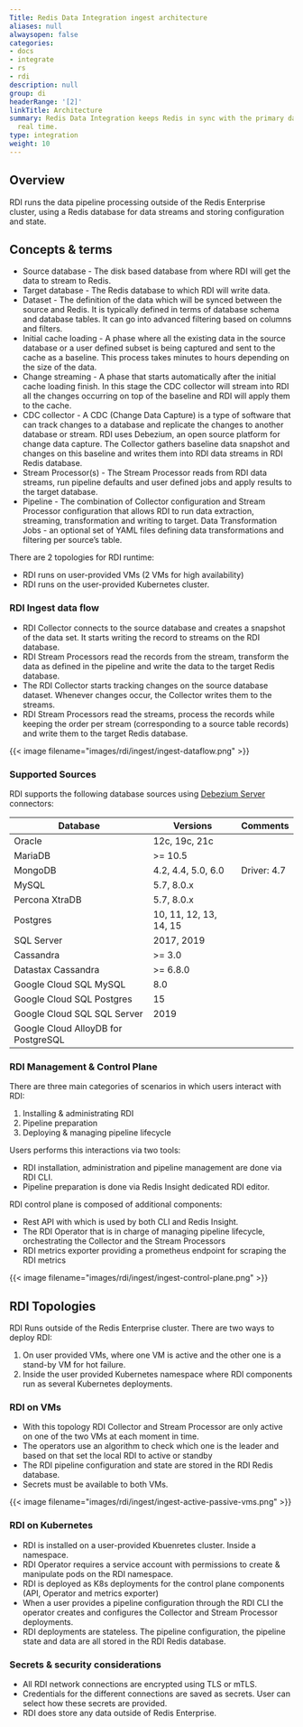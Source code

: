 ```yaml
---
Title: Redis Data Integration ingest architecture
aliases: null
alwaysopen: false
categories:
- docs
- integrate
- rs
- rdi
description: null
group: di
headerRange: '[2]'
linkTitle: Architecture
summary: Redis Data Integration keeps Redis in sync with the primary database in near
  real time.
type: integration
weight: 10
---
```


## Overview

RDI runs the data pipeline processing outside of the Redis Enterprise cluster, using a Redis database for data streams and storing configuration and state.

## Concepts & terms

- Source database - The disk based database from where RDI will get the data to stream to Redis.
- Target database - The Redis database to which RDI will write data.
- Dataset - The definition of the data which will be synced between the source and Redis. It is typically defined in terms of database schema and database tables. It can go into advanced filtering based on columns and filters.
- Initial cache loading - A phase where all the existing data in the source database or a user defined subset is being captured and sent to the cache as a baseline. This process takes minutes to hours depending on the size of the data.
- Change streaming - A phase that starts automatically after the initial cache loading finish. In this stage the CDC collector will stream into RDI all the changes occurring on top of the baseline and RDI will apply them to the cache.
- CDC collector - A CDC (Change Data Capture) is a type of software that can track changes to a database and replicate the changes to another database or stream. RDI uses Debezium,  an open source platform for change data capture. The Collector gathers baseline data snapshot and changes on this baseline and writes them into RDI data streams in RDI Redis database.
- Stream Processor(s) - The Stream Processor reads from RDI data streams, run pipeline defaults and user defined jobs and apply results to the target database.
- Pipeline - The combination of Collector configuration and Stream Processor configuration that allows RDI to run data extraction, streaming, transformation and writing to target.
Data Transformation Jobs - an optional set of YAML files defining data transformations and filtering per source’s table.

There are 2 topologies for RDI runtime:

- RDI runs on user-provided VMs (2 VMs for high availability)
- RDI runs on the user-provided Kubernetes cluster.

### RDI Ingest data flow

- RDI Collector connects to the source database and creates a snapshot of the data set. It starts writing the record to streams on the RDI database.
- RDI Stream Processors read the records from the stream, transform the data as defined in the pipeline and write the data to the target Redis database.
- The RDI Collector starts tracking changes on the source database dataset. Whenever changes occur, the Collector writes them to the streams.
- RDI Stream Processors read the streams, process the records while keeping the order per stream (corresponding to a source table records) and write them to the target Redis database.

{{< image filename="images/rdi/ingest/ingest-dataflow.png" >}}

### Supported Sources

RDI supports the following database sources using [Debezium Server](https://debezium.io/documentation/reference/stable/operations/debezium-server.html) connectors:

| Database                    | Versions               |Comments|
| --------------------------- | ---------------------- |--------|
| Oracle                      | 12c, 19c, 21c          ||
| MariaDB                     | >= 10.5                ||
| MongoDB                     | 4.2, 4.4, 5.0, 6.0     | Driver: 4.7  |
| MySQL                       | 5.7, 8.0.x             ||
| Percona XtraDB              | 5.7, 8.0.x             ||
| Postgres                    | 10, 11, 12, 13, 14, 15 ||
| SQL Server                  | 2017, 2019             ||
| Cassandra                   | >= 3.0                 ||
| Datastax Cassandra          | >= 6.8.0               ||
| Google Cloud SQL MySQL      | 8.0                    ||
| Google Cloud SQL Postgres   | 15                     ||
| Google Cloud SQL SQL Server | 2019                   ||
| Google Cloud AlloyDB for PostgreSQL | ||

### RDI Management & Control Plane

There are three main categories of scenarios in which users interact with RDI:

1. Installing & administrating RDI
2. Pipeline preparation
3. Deploying & managing pipeline lifecycle

Users performs this interactions via two tools:

- RDI installation, administration and pipeline management are done via RDI CLI.
- Pipeline preparation is done via Redis Insight dedicated RDI editor.

RDI control plane is composed of additional components:

- Rest API with which is used by both CLI and Redis Insight.
- The RDI Operator that is in charge of managing pipeline lifecycle, orchestrating the Collector and the Stream Processors
- RDI metrics exporter providing a prometheus endpoint for scraping the RDI metrics

{{< image filename="images/rdi/ingest/ingest-control-plane.png" >}}

## RDI Topologies

RDI Runs outside of the Redis Enterprise cluster. There are two ways to deploy RDI:

1. On user provided VMs, where one VM is active and the other one is a stand-by VM for hot failure.
2. Inside the user provided Kubernetes namespace where RDI components run as several Kubernetes deployments.

### RDI on VMs

- With this topology RDI Collector and Stream Processor are only active on one of the two VMs at each moment in time.
- The operators use an algorithm to check which one is the leader and based on that set the local RDI to active or standby
- The RDI pipeline configuration and state are stored in the RDI Redis database.
- Secrets must be available to both VMs.

{{< image filename="images/rdi/ingest/ingest-active-passive-vms.png" >}}

### RDI on Kubernetes

- RDI is installed on a user-provided Kbuenretes cluster. Inside a namespace.
- RDI Operator requires a service account with permissions to create & manipulate pods on the RDI namespace.
- RDI is deployed as K8s deployments for the control plane components (API, Operator and metrics exporter)
- When a user provides a pipeline configuration through the RDI CLI the operator creates and configures the Collector and Stream Processor deployments.
- RDI deployments are stateless. The pipeline configuration, the pipeline state and data are all stored in the RDI Redis database.

### Secrets & security considerations

- All RDI network connections are encrypted using TLS or mTLS.
- Credentials for the different connections are saved as secrets. User can select how these secrets are provided.
- RDI does store any data outside of Redis Enterprise.




